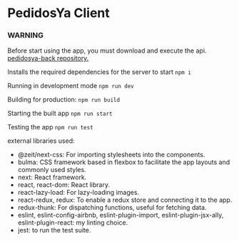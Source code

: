 # PedidosYa Client


### WARNING
Before start using the app, you must download and execute the api.
[pedidosya-back repository.](https://github.com/matiduarte/pedidosya-back)


Installs the required dependencies for the server to start
`npm i`

Running in development mode
`npm run dev`

Building for production:
`npm run build`

Starting the built app
`npm run start`

Testing the app
`npm run test`

external libraries used:
- @zeit/next-css: For importing stylesheets into the components.
- bulma: CSS framework based in flexbox to facilitate the app layouts and commonly used styles.
- next: React framework.
- react, react-dom: React library.
- react-lazy-load: For lazy-loading images.
- react-redux, redux: To enable a redux store and connecting it to the app.
- redux-thunk: For dispatching functions, useful for fetching data.
- eslint, eslint-config-airbnb, eslint-plugin-import, eslint-plugin-jsx-ally, eslint-plugin-react: my linting choice.
- jest: to run the test suite.
